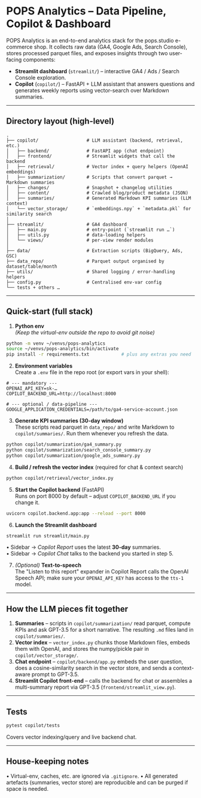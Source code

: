 # POPS Analytics – Data Pipeline, Copilot & Dashboard

POPS Analytics is an end-to-end analytics stack for the pops.studio e-commerce shop.
It collects raw data (GA4, Google Ads, Search Console), stores processed parquet
files, and exposes insights through two user-facing components:

* **Streamlit dashboard** (`streamlit/`) – interactive GA4 / Ads / Search Console
  exploration.
* **Copilot** (`copilot/`) – FastAPI + LLM assistant that answers questions and
  generates weekly reports using vector-search over Markdown summaries.

---
## Directory layout (high-level)

```
.
├── copilot/                  # LLM assistant (backend, retrieval, etc.)
│   ├── backend/              # FastAPI app (chat endpoint)
│   ├── frontend/             # Streamlit widgets that call the backend
│   ├── retrieval/            # Vector index + query helpers (OpenAI embeddings)
│   ├── summarization/        # Scripts that convert parquet → Markdown summaries
│   ├── changes/              # Snapshot + changelog utilities
│   ├── content/              # Crawled blog/product metadata (JSON)
│   ├── summaries/            # Generated Markdown KPI summaries (LLM context)
│   └── vector_storage/       # `embeddings.npy` + `metadata.pkl` for similarity search
│
├── streamlit/                # GA4 dashboard
│   ├── main.py               # entry-point (`streamlit run …`)
│   ├── utils.py              # data-loading helpers
│   └── views/                # per-view render modules
│
├── data/                     # Extraction scripts (BigQuery, Ads, GSC)
├── data_repo/                # Parquet output organised by dataset/table/month
├── utils/                    # Shared logging / error-handling helpers
├── config.py                 # Centralised env-var config
└── tests + others …
```

---
## Quick-start (full stack)

1. **Python env**  
  *(Keep the virtual-env outside the repo to avoid git noise)*
  ```bash
  python -m venv ~/venvs/pops-analytics
  source ~/venvs/pops-analytics/bin/activate
  pip install -r requirements.txt            # plus any extras you need
  ```

2. **Environment variables**  
  Create a `.env` file in the repo root (or export vars in your shell):
  ```text
  # --- mandatory ---
  OPENAI_API_KEY=sk-…
  COPILOT_BACKEND_URL=http://localhost:8000

  # --- optional / data-pipeline ---
  GOOGLE_APPLICATION_CREDENTIALS=/path/to/ga4-service-account.json
  ```

3. **Generate KPI summaries (30-day window)**  
  These scripts read parquet in `data_repo/` and write Markdown to
  `copilot/summaries/`. Run them whenever you refresh the data.
  ```bash
  python copilot/summarization/ga4_summary.py
  python copilot/summarization/search_console_summary.py
  python copilot/summarization/google_ads_summary.py
  ```

4. **Build / refresh the vector index** (required for chat & context search)
  ```bash
  python copilot/retrieval/vector_index.py
  ```

5. **Start the Copilot backend** (FastAPI)  
  Runs on port 8000 by default – adjust `COPILOT_BACKEND_URL` if you change it.
  ```bash
  uvicorn copilot.backend.app:app --reload --port 8000
  ```

6. **Launch the Streamlit dashboard**  
  ```bash
  streamlit run streamlit/main.py
  ```

  • Sidebar → *Copilot Report* uses the latest **30-day** summaries.  
  • Sidebar → *Copilot Chat* talks to the backend you started in step 5.

7. *(Optional)* **Text-to-speech**  
  The "Listen to this report" expander in Copilot Report calls the OpenAI
  Speech API; make sure your `OPENAI_API_KEY` has access to the
  `tts-1` model.

---
## How the LLM pieces fit together

1. **Summaries** – scripts in `copilot/summarization/` read parquet, compute KPIs
   and ask GPT-3.5 for a short narrative.  The resulting `.md` files land in
   `copilot/summaries/`.
2. **Vector index** – `vector_index.py` chunks those Markdown files, embeds them
   with OpenAI, and stores the numpy/pickle pair in
   `copilot/vector_storage/`.
3. **Chat endpoint** – `copilot/backend/app.py` embeds the user question, does a
   cosine-similarity search in the vector store, and sends a context-aware
   prompt to GPT-3.5.
4. **Streamlit Copilot front-end** – calls the backend for chat or assembles a
   multi-summary report via GPT-3.5 (`frontend/streamlit_view.py`).

---
## Tests
```bash
pytest copilot/tests
```
Covers vector indexing/query and live backend chat.

---
## House-keeping notes
• Virtual-env, caches, etc. are ignored via `.gitignore`.
• All generated artefacts (summaries, vector store) are reproducible and can be
  purged if space is needed. 